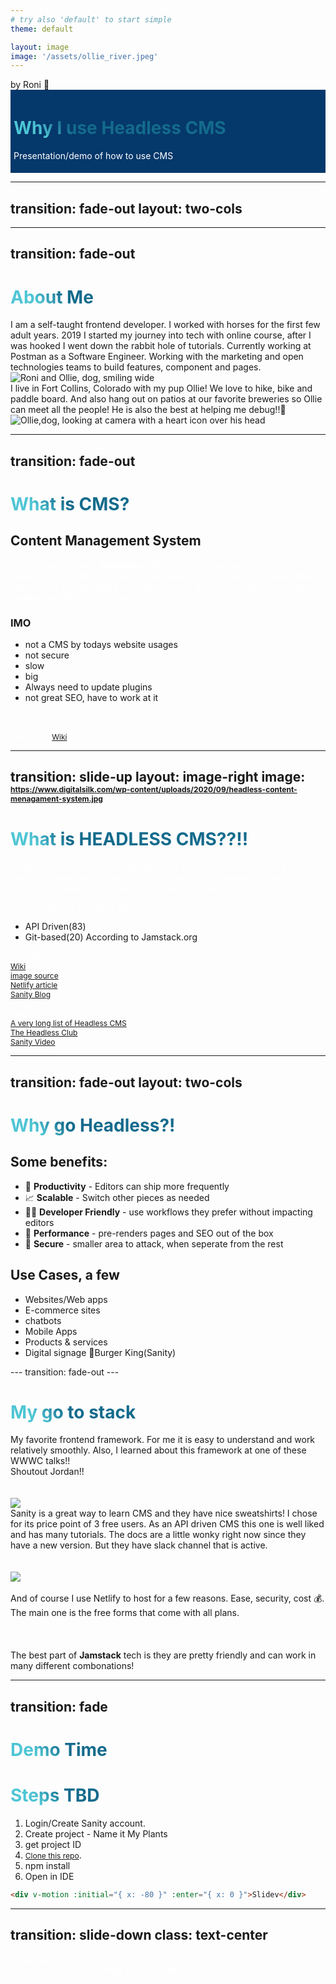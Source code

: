 ```yaml
---
# try also 'default' to start simple
theme: default

layout: image
image: '/assets/ollie_river.jpeg'
---
```




<div class="ml-4 absolute top-10">
  <span class="font-700">
    by Roni 💙
  </span>
</div>

<div class="bg absolute bottom-10 ml-4">
  <h1>Why I use Headless CMS</h1>
  <p >Presentation/demo of how to use CMS</p>
</div>

<style>
  .bg {
    background-color:  #05386b;
    padding: 5px;

  }
   p {
    color: white !important;
  }
</style>
 

---
transition: fade-out
layout: two-cols
---

<template v-slot:default>

# Tonights Agenda!

 <div class="w-60 relative mt-6">
  <div class="relative w-40 h-40">
    <!-- 
     -->
    <img
      v-motion
      :initial="{ x: 600, y: 400, scale: 2, rotate: 100 }"
      :enter="final"
      class="absolute top-0 left-0 right-0 bottom-0"
      src="https://sli.dev/logo-triangle.png"
    />
 

  <div
    class="text-3xl absolute top-14 left-40 text-[#2B90B6] -z-1"
    v-click
    :initial="{ x: -80, opacity: 0}"
    :enter="{ x: 0, opacity: 1, transition: { delay: 2000, duration: 1000 } }">
    My intro
  </div>
   </div>
</div>
<div class="w-72 relative mt-6">
  <div class="relative w-40 h-40">
    <!-- -->
    <img
      v-motion
      :initial="{ x: 600, y: 400, scale: 2, rotate: 100 }"
      :enter="final"
      class="absolute top-0 left-0 right-0 bottom-0"
      src="https://sli.dev/logo-triangle.png"
    />
 

  <div
    class="text-3xl absolute top-14 left-40 text-[#2B90B6] -z-1"
    v-click
    :initial="{ x: -80, opacity: 0}"
    :enter="{ x: 0, opacity: 1, transition: { delay: 2000, duration: 1000 } }">
    What is CMS?!
  </div>
   </div>
</div>
</template>
<template v-slot:right>
<div class="w-72 relative mt-16">
  <div class="relative w-40 h-40">
    <!-- -->
    <img
      v-motion
      :initial="{ x: 600, y: 400, scale: 2, rotate: 100 }"
      :enter="final"
      class="absolute top-0 left-0 right-0 bottom-0"
      src="https://sli.dev/logo-triangle.png"
    />
 
  <div
    class="text-3xl absolute top-14 left-40 text-[#2B90B6] -z-1"
    v-click
    :initial="{ x: -80, opacity: 0}"
    :enter="{ x: 0, opacity: 1, transition: { delay: 2000, duration: 1000 } }">
    Headless CMS?!!?
  </div>
   </div>

</div>
<div class="w-72 relative mt-6">
  <div class="relative w-40 h-40">
    <!-- -->
    <img
      v-motion
      :initial="{ x: 600, y: 400, scale: 2, rotate: 100 }"
      :enter="final"
      class="absolute top-0 left-0 right-0 bottom-0"
      src="https://sli.dev/logo-triangle.png"
    />
  </div>

  <div
    class="text-3xl absolute top-14 left-40 text-[#2B90B6] -z-1"
    v-click
    :initial="{ x: -80, opacity: 0}"
    :enter="{ x: 0, opacity: 1, transition: { delay: 2000, duration: 1000 } }">
    Demo Time!!
  </div>
</div>
</template>
<!-- vue script setup scripts can be directly used in markdown, and will only affects current page -->
<script setup lang="ts">
const final = {
  x: 0,
  y: 0,
  rotate: 0,
  scale: 1,
  transition: {
    type: 'spring',
    damping: 10,
    stiffness: 20,
    mass: 2
  }
}
</script>

<!--
Our Agenda tonight is a fun. I want to explain a few things before we get to coding
-->

<style>
h1 {
  background-color: #05386b;
  background-image: linear-gradient(45deg, #4EC5D4 10%, #146b8c 20%);
  background-size: 100%;
  -webkit-background-clip: text;
  -moz-background-clip: text;
  -webkit-text-fill-color: transparent;
  -moz-text-fill-color: transparent;
}
</style>

<!--
Here is another comment.
-->

---
transition: fade-out
---

# About Me

<div grid='~ cols-2 gap-4'>
<div>
I am a self-taught frontend developer. I worked with horses for the first few adult years. 2019 I started my journey into tech with online course, after I was hooked I went down the rabbit hole of tutorials. Currently working at Postman as a Software Engineer. Working with the marketing and open technologies teams to build features, component and pages.<br/>

<img src="/assets/smile.png" class="contain w-1/2" alt="Roni and Ollie, dog, smiling wide">
</div>
<div>
I live in Fort Collins, Colorado with my pup Ollie! We love to hike, bike and paddle board. And also hang out on patios at our favorite breweries so Ollie can meet all the people! He is also the best at helping me debug!!🐶
<img src="/assets/ollielikes.jpeg" class="cover w-1/2 " alt="Ollie,dog, looking at camera with a heart icon over his head">
</div>
</div>
<!--I needed to find something else,  when your body doesn't recover as fast and you are always working pay check to pay check. What made me jump into tech was after a few years working in customer service jobs but never able to give the customer the service I felt they needed through the ecommerce side of things. 
I started looking around for a more flexible career path and have always gotten along with computers and curious about websites. Found a tiny bootcamp/workshop course and found I loved frontend. And here we are.-->

<style>
h1 {
  background-color: #2B90B6;
  background-image: linear-gradient(45deg, #4EC5D4 10%, #146b8c 20%);
  background-size: 100%;
  -webkit-background-clip: text;
  -moz-background-clip: text;
  -webkit-text-fill-color: transparent;
  -moz-text-fill-color: transparent;
}
</style>

---
transition: fade-out
---

# What is CMS?

## Content Management System
Most people know of <strong>Wordpress</strong>. Which is a On-premises installation means that the CMS software can be installed on the server. 
A monolithic system that was designed for blogs. Around 41% of the websites using Wordpress.
Why not stick with it?
### IMO
- not a CMS by todays website usages
- not secure
- slow
- big
- Always need to update plugins
- not great SEO, have to work at it

<br>

Resource [Wiki](https://en.wikipedia.org/wiki/Content_management_system)

<!--
You can have `style` tag in markdown to override the style for the current page.
Learn more: https://sli.dev/guide/syntax#embedded-styles
-->

<style>
h1 {
  background-color: #2B90B6;
  background-image: linear-gradient(45deg, #4EC5D4 10%, #146b8c 20%);
  background-size: 100%;
  -webkit-background-clip: text;
  -moz-background-clip: text;
  -webkit-text-fill-color: transparent;
  -moz-text-fill-color: transparent;
}
</style>

<!--
Here is another comment.
-->

---
transition: slide-up
layout: image-right
image: https://www.digitalsilk.com/wp-content/uploads/2020/09/headless-content-menagament-system.jpg
---

# What is HEADLESS CMS??!!

Headless CMS is a content management system (CMS) without a pre-built front-end presentation layer or templating system; instead, it provides a content repository and an API** for managing the content. 
<!-- Basically, plugin and play with different sources, CDN, databases and much more. -->

2 main types of Headless CMS
- API Driven(83)
- Git-based(20)
According to Jamstack.org

<!-- you can probably guess which is more popular in the new API-first world. -->

<div grid="~ cols-2 gap-4">

referenced resources: <br/>
[Wiki](https://en.wikipedia.org/wiki/Headless_content_management_system)<br/>
[image source](https://www.digitalsilk.com/digital-trends/headless-cms/)<br/>
[Netlify article](https://www.netlify.com/blog/complete-guide-to-headless-cms/) <br/>
[Sanity Blog](https://www.sanity.io/headless-cms)<br/>



more: <br/>
[A very long list of Headless CMS](https://jamstack.org/headless-cms/)<br/>
[The Headless Club](https://theheadlessclub.com/)<br/>
[Sanity Video](https://www.netlify.com/blog/complete-guide-to-headless-cms/)


</div>

<style>
h1 {
  background-color: #2B90B6;
  background-image: linear-gradient(45deg, #4EC5D4 10%, #146b8c 20%);
  background-size: 100%;
  -webkit-background-clip: text;
  -moz-background-clip: text;
  -webkit-text-fill-color: transparent;
  -moz-text-fill-color: transparent;
}
a {
  font-size: 12px;
}
</style>


---
transition: fade-out
layout: two-cols
---

<div class="w-3xl">
 
# Why go Headless?!

<div grid="~ cols-3 gap-12">
<div class="w-md">

## Some benefits:

- 📝 **Productivity** - Editors can ship more frequently
- 📈 **Scalable** - Switch other pieces as needed
- 🧑‍💻 **Developer Friendly** - use workflows they prefer without impacting editors
- 🎢 **Performance** - pre-renders pages and SEO out of the box
- 🔐 **Secure** - smaller area to attack, when seperate from the rest
</div>
<div></div>
 <div class="w-60">

## Use Cases, a few

- Websites/Web apps
- E-commerce sites
- chatbots
- Mobile Apps
- Products & services
- Digital signage 👀Burger King(Sanity)

</div>
</div>
</div>
---
transition: fade-out
---

# My go to stack

<div grid="~ cols-2 gap-24">
<div>
My favorite frontend framework. For me it is easy to understand and work relatively smoothly. Also, I learned about this framework at one of these WWWC talks!! <br/>Shoutout Jordan!!
<br/>
<br/>
<br/>
<img src="https://dka575ofm4ao0.cloudfront.net/pages-transactional_logos/retina/90147/Gatsby_Logo.png">

</div>
<div>
Sanity is a great way to learn CMS and they have nice sweatshirts! I chose for its price point of 3 free users. 
As an API driven CMS this one is well liked and has many tutorials. The docs are a little wonky right now since they have a new version. But they have slack channel that is active.
<!-- It is a little pricey if you need more.  I am hoping by then I will be more of an agency dev -->
<br/>
<br/>
<br/>
<img src="https://cdn.sanity.io/images/3do82whm/next/51af00784c5addcf63ae7f0c416756acca7e63ac-353x71.svg?w=2000&fm=png&dl=sanity-logo.png">

</div>
</div>
<br/>
And of course I use Netlify to host for a few reasons. Ease, security, cost 💰. The main one is the free forms that come with all plans.
<br/>
<br/>

<br/>
<br/>
The best part of <strong>Jamstack</strong> tech is they are pretty friendly and can work in many different combonations!

---
transition: fade
---
# Demo Time 

# Steps TBD

1. Login/Create Sanity account.
2. Create project - Name it My Plants
3. get project ID
4. [Clone this repo](https://motion.vueuse.org/).
5. npm install
6. Open in IDE

```html
<div v-motion :initial="{ x: -80 }" :enter="{ x: 0 }">Slidev</div>
```

---
transition: slide-down
class: text-center
---

Thank you!<br/>
Be sure to check out Strapi and TinaCMS for some variety!
